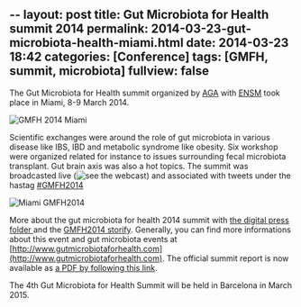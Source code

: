 --
layout: post
title: Gut Microbiota for Health summit 2014
permalink: 2014-03-23-gut-microbiota-health-miami.html
date: 2014-03-23 18:42
categories: [Conference]
tags: [GMFH, summit, microbiota]
fullview: false
---


The Gut Microbiota for Health summit organized by
[AGA](https://www.gastro.org/) with [ENSM](http://esnm.eu/) took place in Miami, 8-9 March 2014. 

![GMFH 2014 Miami](http://summit-registration.gutmicrobiotaforhealth.com/images/bandeau-2014-avec-sponsors-v2.png)

Scientific exchanges were around the role of gut microbiota in various disease like IBS, IBD and metabolic syndrome like obesity. Six workshop were organized related for instance to issues surrounding fecal microbiota transplant. Gut brain axis was also a hot topics.
The summit was broadcasted live (![see the webcast](http://www.gutmicrobiotaforhealth.com/gmfh2014-webcast-5829)) and associated with tweets under the hastag [#GMFH2014](https://twitter.com/search?q=%23gmfh2014)

![Miami GMFH2014](http://img.pikchur.com/pic_ae05_l.jpg)

More about the gut microbiota for health 2014 summit with [the digital press folder ](http://www.gutmicrobiotaforhealth.com/digital-press-folder-5639) and the [GMFH2014 storify](http://www.gutmicrobiotaforhealth.com/gmfh2014-storify-part-1-3-3-5726). Generally, you can find more informations about this event and gut microbiota events at [http://www.gutmicrobiotaforhealth.com](http://www.gutmicrobiotaforhealth.com).
The official summit report is now available as [a PDF by following this link](http://www.gutmicrobiotaforhealth.com/wp-content/uploads/2014/05/Summit_Report_2014_v10_fin.pdf).


The 4th Gut Microbiota for Health Summit will be held in Barcelona in March 2015. 